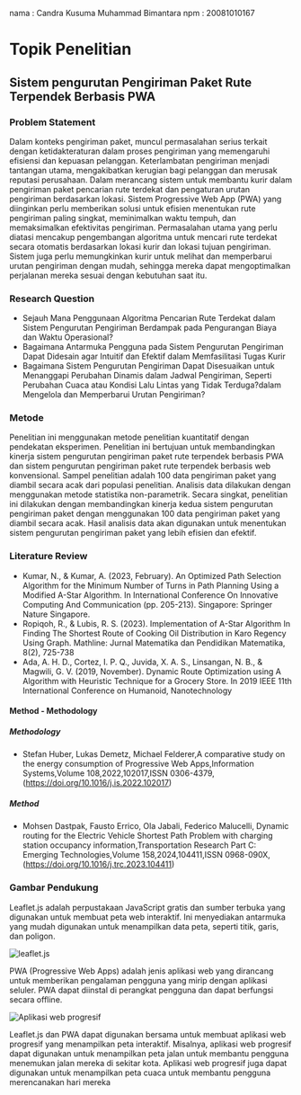 nama : Candra Kusuma Muhammad Bimantara
npm : 20081010167
# Topik Penelitian
## Sistem pengurutan Pengiriman Paket Rute Terpendek Berbasis PWA
### Problem Statement
Dalam konteks pengiriman paket, muncul permasalahan serius terkait dengan ketidakteraturan dalam proses pengiriman yang memengaruhi efisiensi dan kepuasan pelanggan. Keterlambatan pengiriman menjadi tantangan utama, mengakibatkan kerugian bagi pelanggan dan merusak reputasi perusahaan. Dalam merancang sistem untuk membantu kurir dalam pengiriman paket pencarian rute terdekat dan pengaturan urutan pengiriman berdasarkan lokasi. Sistem Progressive Web App (PWA) yang diinginkan perlu memberikan solusi untuk efisien menentukan rute pengiriman paling singkat, meminimalkan waktu tempuh, dan memaksimalkan efektivitas pengiriman.
Permasalahan utama yang perlu diatasi mencakup pengembangan algoritma untuk mencari rute terdekat secara otomatis berdasarkan lokasi kurir dan lokasi tujuan pengiriman. Sistem juga perlu memungkinkan kurir untuk melihat dan memperbarui urutan pengiriman dengan mudah, sehingga mereka dapat mengoptimalkan perjalanan mereka sesuai dengan kebutuhan saat itu.
### Research Question
 - Sejauh Mana Penggunaan Algoritma Pencarian Rute Terdekat dalam Sistem Pengurutan Pengiriman Berdampak pada Pengurangan Biaya dan Waktu Operasional?
 - Bagaimana Antarmuka Pengguna pada Sistem Pengurutan Pengiriman Dapat Didesain agar Intuitif dan Efektif dalam Memfasilitasi Tugas Kurir
 - Bagaimana Sistem Pengurutan Pengiriman Dapat Disesuaikan untuk Menanggapi Perubahan Dinamis dalam Jadwal Pengiriman, Seperti Perubahan Cuaca atau Kondisi Lalu Lintas yang Tidak Terduga?dalam Mengelola dan Memperbarui Urutan Pengiriman?
### Metode
Penelitian ini menggunakan metode penelitian kuantitatif dengan pendekatan eksperimen. Penelitian ini bertujuan untuk membandingkan kinerja sistem pengurutan pengiriman paket rute terpendek berbasis PWA dan sistem pengurutan pengiriman paket rute terpendek berbasis web konvensional.
Sampel penelitian adalah 100 data pengiriman paket yang diambil secara acak dari populasi penelitian. Analisis data dilakukan dengan menggunakan metode statistika non-parametrik.
Secara singkat, penelitian ini dilakukan dengan membandingkan kinerja kedua sistem pengurutan pengiriman paket dengan menggunakan 100 data pengiriman paket yang diambil secara acak. Hasil analisis data akan digunakan untuk menentukan sistem pengurutan pengiriman paket yang lebih efisien dan efektif.
### Literature Review
- Kumar, N., & Kumar, A. (2023, February). An Optimized Path Selection Algorithm for the Minimum Number of Turns in Path Planning Using a Modified A-Star Algorithm. In International Conference On Innovative Computing And Communication (pp. 205-213). Singapore: Springer Nature Singapore.
- Ropiqoh, R., & Lubis, R. S. (2023). Implementation of A-Star Algorithm In Finding The Shortest Route of Cooking Oil Distribution in Karo Regency Using Graph. Mathline: Jurnal Matematika dan Pendidikan Matematika, 8(2), 725-738
- Ada, A. H. D., Cortez, I. P. Q., Juvida, X. A. S., Linsangan, N. B., & Magwili, G. V. (2019, November). Dynamic Route Optimization using A Algorithm with Heuristic Technique for a Grocery Store. In 2019 IEEE 11th International Conference on Humanoid, Nanotechnology
#### Method - Methodology
##### Methodology
- Stefan Huber, Lukas Demetz, Michael Felderer,A comparative study on the energy consumption of Progressive Web Apps,Information Systems,Volume 108,2022,102017,ISSN 0306-4379,(https://doi.org/10.1016/j.is.2022.102017)
##### Method
- Mohsen Dastpak, Fausto Errico, Ola Jabali, Federico Malucelli,
Dynamic routing for the Electric Vehicle Shortest Path Problem with charging station occupancy information,Transportation Research Part C: Emerging Technologies,Volume 158,2024,104411,ISSN 0968-090X,(https://doi.org/10.1016/j.trc.2023.104411)
### Gambar Pendukung
Leaflet.js adalah perpustakaan JavaScript gratis dan sumber terbuka yang digunakan untuk membuat peta web interaktif. Ini menyediakan antarmuka yang mudah digunakan untuk menampilkan data peta, seperti titik, garis, dan poligon. 

![leaflet.js](https://www.sgtgeomedia.com/po-content/uploads/leafletexample2.png)

PWA (Progressive Web Apps) adalah jenis aplikasi web yang dirancang untuk memberikan pengalaman pengguna yang mirip dengan aplikasi seluler. PWA dapat diinstal di perangkat pengguna dan dapat berfungsi secara offline. 

![Aplikasi web progresif](https://socs.binus.ac.id/files/2019/12/ham-a-640x355.jpg)

Leaflet.js dan PWA dapat digunakan bersama untuk membuat aplikasi web progresif yang menampilkan peta interaktif. Misalnya, aplikasi web progresif dapat digunakan untuk menampilkan peta jalan untuk membantu pengguna menemukan jalan mereka di sekitar kota. Aplikasi web progresif juga dapat digunakan untuk menampilkan peta cuaca untuk membantu pengguna merencanakan hari mereka

